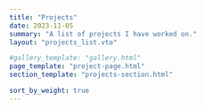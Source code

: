 ```yaml
---
title: "Projects"
date: 2023-11-05
summary: "A list of projects I have worked on."
layout: "projects_list.vto"

#gallery_template: "gallery.html"
page_template: "project-page.html"
section_template: "projects-section.html"

sort_by_weight: true
---
```

